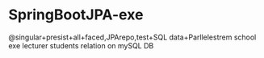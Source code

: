 # SpringBootJPA-exe
@singular+presist+all+faced,JPArepo,test+SQL data+Parllelestrem
school exe lecturer students relation on mySQL DB 
